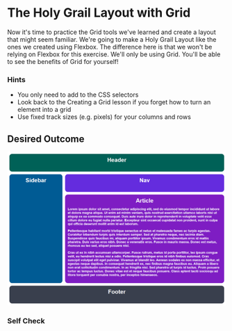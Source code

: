 # The Holy Grail Layout with Grid

Now it's time to practice the Grid tools we've learned and create a layout that might seem familiar. We're going to make a Holy Grail Layout like the ones we created using Flexbox. The difference here is that we won't be relying on Flexbox for this exercise. We'll only be using Grid. You'll be able to see the benefits of Grid for yourself!

### Hints

- You only need to add to the CSS selectors
- Look back to the Creating a Grid lesson if you forget how to turn an element into a grid
- Use fixed track sizes (e.g. pixels) for your columns and rows

## Desired Outcome

![desired outcome](./desired-outcome.png)

### Self Check

<!-- - The gap is 15px -->
<!-- - The grid has two columns -->
<!-- - The grid has four rows -->
<!-- - The second column is three times larger than the first -->
<!-- - The third row is five times larger than the others -->
<!-- - The header and footer elements span across both columns -->
<!-- - The sidebar element only spans across the first column -->
<!-- - The nav and article elements span across the second column -->
